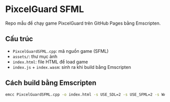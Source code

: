 # PixcelGuard SFML

Repo mẫu để chạy game PixcelGuard trên GitHub Pages bằng Emscripten.

## Cấu trúc
- `PixcelGuardSFML.cpp`: mã nguồn game (SFML)
- `assets/`: thư mục ảnh
- `index.html`: file HTML để load game
- `index.js` + `index.wasm`: sinh ra khi build bằng Emscripten

## Cách build bằng Emscripten
```bash
emcc PixcelGuardSFML.cpp -o index.html -s USE_SDL=2 -s USE_SFML=2 -s WASM=1
```
